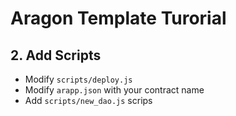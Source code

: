 # Aragon Template Turorial

## 2. Add Scripts

- Modify `scripts/deploy.js`
- Modify `arapp.json` with your contract name
- Add `scripts/new_dao.js` scrips

